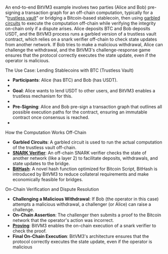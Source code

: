 An end-to-end BitVM3 example involves two parties (Alice and Bob) pre-signing a transaction graph for an off-chain computation, typically for a "[trustless vault](https://www.google.com/search?cs=0&sca_esv=fa0d648ec49d7a9f&sxsrf=AE3TifNK-KZyd-7WIptWrXa85ll0CKbCLg%3A1759965280795&q=trustless+vault&sa=X&ved=2ahUKEwibv9bK3ZWQAxVYWGwGHZKyOVoQxccNegQIAhAB&mstk=AUtExfCxpJa9cG7_6ASV0WKPJRIUFjF1do-c9-gmrgIhRcH7nDN1qc9j4B_GJSwflpsPST0QewMgitZ2HXYF9iGMYzwjv1oE8DG1LQ-TO76rF_ckMVUg-zw-Tg94W77zyxiqKFQ4kM7Kg4aWxLmTMiy_JUjOOsmRGU7z3___S9RUYZiuOvA&csui=3)" or bridging a Bitcoin-based stablecoin, then using [garbled circuits](https://www.google.com/search?cs=0&sca_esv=fa0d648ec49d7a9f&sxsrf=AE3TifNK-KZyd-7WIptWrXa85ll0CKbCLg%3A1759965280795&q=garbled+circuits&sa=X&ved=2ahUKEwibv9bK3ZWQAxVYWGwGHZKyOVoQxccNegQIAhAC&mstk=AUtExfCxpJa9cG7_6ASV0WKPJRIUFjF1do-c9-gmrgIhRcH7nDN1qc9j4B_GJSwflpsPST0QewMgitZ2HXYF9iGMYzwjv1oE8DG1LQ-TO76rF_ckMVUg-zw-Tg94W77zyxiqKFQ4kM7Kg4aWxLmTMiy_JUjOOsmRGU7z3___S9RUYZiuOvA&csui=3) to execute the computation off-chain while verifying the integrity on-chain only if a dispute arises. Alice deposits BTC and Bob deposits USDT, and the BitVM3 process runs a garbled version of a trustless vault contract, which relies on a snark verifier off-chain to check state updates from another network. If Bob tries to make a malicious withdrawal, Alice can challenge the withdrawal, and the BitVM3's challenge-response game ensures that the protocol correctly executes the state update, even if the operator is malicious. 

The Use Case: Lending Stablecoins with BTC (Trustless Vault)



* **Participants**: Alice (has BTC) and Bob (has USDT). 
* 
* **Goal**: Alice wants to lend USDT to other users, and BitVM3 enables a trustless mechanism for this. 
* 
* **Pre-Signing**: Alice and Bob pre-sign a transaction graph that outlines all possible execution paths for the contract, ensuring an immutable contract once consensus is reached. 
* 

How the Computation Works Off-Chain



* **Garbled Circuits**: A garbled circuit is used to run the actual computation of the trustless vault off-chain. 
* **[SNARK Verifier](https://www.google.com/search?cs=0&sca_esv=fa0d648ec49d7a9f&sxsrf=AE3TifNK-KZyd-7WIptWrXa85ll0CKbCLg%3A1759965280795&q=SNARK+Verifier&sa=X&ved=2ahUKEwibv9bK3ZWQAxVYWGwGHZKyOVoQxccNegQIIxAB&mstk=AUtExfCxpJa9cG7_6ASV0WKPJRIUFjF1do-c9-gmrgIhRcH7nDN1qc9j4B_GJSwflpsPST0QewMgitZ2HXYF9iGMYzwjv1oE8DG1LQ-TO76rF_ckMVUg-zw-Tg94W77zyxiqKFQ4kM7Kg4aWxLmTMiy_JUjOOsmRGU7z3___S9RUYZiuOvA&csui=3)**: An off-chain SNARK verifier checks the state of another network (like a layer 2) to facilitate deposits, withdrawals, and state updates to the bridge. 
* **[BitHash](https://www.google.com/search?cs=0&sca_esv=fa0d648ec49d7a9f&sxsrf=AE3TifNK-KZyd-7WIptWrXa85ll0CKbCLg%3A1759965280795&q=BitHash&sa=X&ved=2ahUKEwibv9bK3ZWQAxVYWGwGHZKyOVoQxccNegQIJRAB&mstk=AUtExfCxpJa9cG7_6ASV0WKPJRIUFjF1do-c9-gmrgIhRcH7nDN1qc9j4B_GJSwflpsPST0QewMgitZ2HXYF9iGMYzwjv1oE8DG1LQ-TO76rF_ckMVUg-zw-Tg94W77zyxiqKFQ4kM7Kg4aWxLmTMiy_JUjOOsmRGU7z3___S9RUYZiuOvA&csui=3)**: A novel hash function optimized for Bitcoin Script, BitHash is introduced by BitVM3 to reduce collateral requirements and make economically feasible for bridges. 

On-Chain Verification and Dispute Resolution



* **Challenging a Malicious Withdrawal**: If Bob (the operator in this case) attempts a malicious withdrawal, a challenger (or Alice) can raise a challenge. 
* **On-Chain Assertion**: The challenger then submits a proof to the Bitcoin network that the operator's action was incorrect. 
* **[Proving](https://www.google.com/search?cs=0&sca_esv=fa0d648ec49d7a9f&sxsrf=AE3TifNK-KZyd-7WIptWrXa85ll0CKbCLg%3A1759965280795&q=Proving&sa=X&ved=2ahUKEwibv9bK3ZWQAxVYWGwGHZKyOVoQxccNegQINRAB&mstk=AUtExfCxpJa9cG7_6ASV0WKPJRIUFjF1do-c9-gmrgIhRcH7nDN1qc9j4B_GJSwflpsPST0QewMgitZ2HXYF9iGMYzwjv1oE8DG1LQ-TO76rF_ckMVUg-zw-Tg94W77zyxiqKFQ4kM7Kg4aWxLmTMiy_JUjOOsmRGU7z3___S9RUYZiuOvA&csui=3)**: BitVM3 enables the on-chain execution of a snark verifier to check the proof. 
* **Final On-Chain Execution**: BitVM3's architecture ensures that the protocol correctly executes the state update, even if the operator is malicious